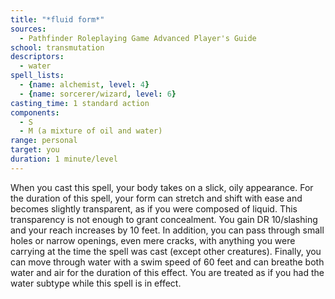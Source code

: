 ```yaml
---
title: "*fluid form*"
sources:
  - Pathfinder Roleplaying Game Advanced Player's Guide
school: transmutation
descriptors:
  - water
spell_lists:
  - {name: alchemist, level: 4}
  - {name: sorcerer/wizard, level: 6}
casting_time: 1 standard action
components:
  - S
  - M (a mixture of oil and water)
range: personal
target: you
duration: 1 minute/level
---
```


When you cast this spell, your body takes on a slick, oily appearance. For the duration of this spell, your form can stretch and shift with ease and becomes slightly transparent, as if you were composed of liquid. This transparency is not enough to grant concealment. You gain DR 10/slashing and your reach increases by 10 feet. In addition, you can pass through small holes or narrow openings, even mere cracks, with anything you were carrying at the time the spell was cast (except other creatures). Finally, you can move through water with a swim speed of 60 feet and can breathe both water and air for the duration of this effect. You are treated as if you had the water subtype while this spell is in effect.

